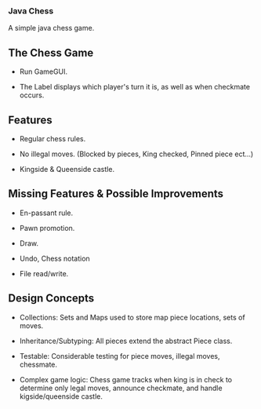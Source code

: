 ### Java Chess
A simple java chess game.
## The Chess Game

*   Run GameGUI.

*   The Label displays which player's turn it is, as well as when checkmate occurs.

## Features

*   Regular chess rules.

*   No illegal moves. (Blocked by pieces, King checked, Pinned piece ect...)

*   Kingside & Queenside castle.

## Missing Features & Possible Improvements
*   En-passant rule.

*   Pawn promotion.

*   Draw.

*   Undo, Chess notation

*   File read/write.

## Design Concepts
*   Collections: Sets and Maps used to store map piece locations, sets of moves.

*   Inheritance/Subtyping: All pieces extend the abstract Piece class.

*   Testable: Considerable testing for piece moves, illegal moves, chessmate.

*   Complex game logic: Chess game tracks when king is in check to determine only legal moves, announce checkmate, and handle kigside/queenside castle.
